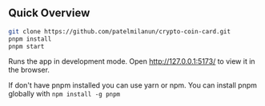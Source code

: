 ## Quick Overview

```sh
git clone https://github.com/patelmilanun/crypto-coin-card.git
pnpm install
pnpm start
```

Runs the app in development mode.
Open http://127.0.0.1:5173/ to view it in the browser.

If don't have pnpm installed you can use yarn or npm. You can install pnpm globally with `npm install -g pnpm`
